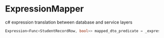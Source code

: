 # ExpressionMapper
c# expression translation between database and service layers

``` c#
Expression<Func<StudentRecordRow, bool>> mapped_dto_predicate = _expressionMapper.GetMappedExpression( (StudentRecord rt) => rt.Id == "10");
```
